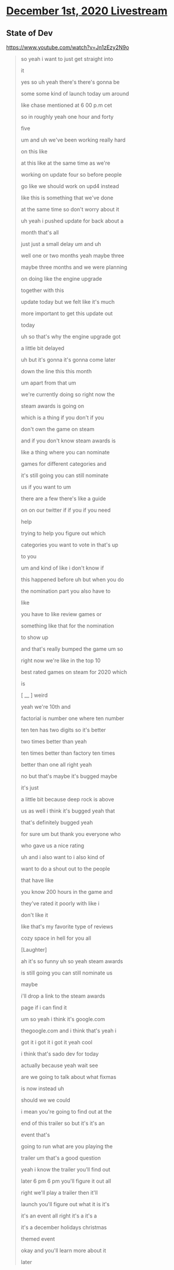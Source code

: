 # [December 1st, 2020 Livestream](../2020-12-01.md)
## State of Dev
https://www.youtube.com/watch?v=Jn1zEzy2N9o
> so yeah i want to just get straight into
> 
> it
> 
> yes so uh yeah there's there's gonna be
> 
> some some kind of launch today um around
> 
> like chase mentioned at 6 00 p.m cet
> 
> so in roughly yeah one hour and forty
> 
> five
> 
> um and uh we've been working really hard
> 
> on this like
> 
> at this like at the same time as we're
> 
> working on update four so before people
> 
> go like we should work on upd4 instead
> 
> like this is something that we've done
> 
> at the same time so don't worry about it
> 
> uh yeah i pushed update for back about a
> 
> month that's all
> 
> just just a small delay um and uh
> 
> well one or two months yeah maybe three
> 
> maybe three months and we were planning
> 
> on doing like the engine upgrade
> 
> together with this
> 
> update today but we felt like it's much
> 
> more important to get this update out
> 
> today
> 
> uh so that's why the engine upgrade got
> 
> a little bit delayed
> 
> uh but it's gonna it's gonna come later
> 
> down the line this this month
> 
> um apart from that um
> 
> we're currently doing so right now the
> 
> steam awards is going on
> 
> which is a thing if you don't if you
> 
> don't own the game on steam
> 
> and if you don't know steam awards is
> 
> like a thing where you can nominate
> 
> games for different categories and
> 
> it's still going you can still nominate
> 
> us if you want to um
> 
> there are a few there's like a guide
> 
> on on our twitter if if you if you need
> 
> help
> 
> trying to help you figure out which
> 
> categories you want to vote in that's up
> 
> to you
> 
> um and kind of like i don't know if
> 
> this happened before uh but when you do
> 
> the nomination part you also have to
> 
> like
> 
> you have to like review games or
> 
> something like that for the nomination
> 
> to show up
> 
> and that's really bumped the game um so
> 
> right now we're like in the top 10
> 
> best rated games on steam for 2020 which
> 
> is
> 
> [ __ ] weird
> 
> yeah we're 10th and
> 
> factorial is number one where ten number
> 
> ten ten has two digits so it's better
> 
> two times better than yeah
> 
> ten times better than factory ten times
> 
> better than one all right yeah
> 
> no but that's maybe it's bugged maybe
> 
> it's just
> 
> a little bit because deep rock is above
> 
> us as well i think it's bugged yeah that
> 
> that's definitely bugged yeah
> 
> for sure um but thank you everyone who
> 
> who gave us a nice rating
> 
> uh and i also want to i also kind of
> 
> want to do a shout out to the people
> 
> that have like
> 
> you know 200 hours in the game and
> 
> they've rated it poorly with like i
> 
> don't like it
> 
> like that's my favorite type of reviews
> 
> cozy space in hell for you all
> 
> [Laughter]
> 
> ah it's so funny uh so yeah steam awards
> 
> is still going you can still nominate us
> 
> maybe
> 
> i'll drop a link to the steam awards
> 
> page if i can find it
> 
> um so yeah i think it's google.com
> 
> thegoogle.com and i think that's yeah i
> 
> got it i got it i got it yeah cool
> 
> i think that's sado dev for today
> 
> actually because yeah wait see
> 
> are we going to talk about what fixmas
> 
> is now instead uh
> 
> should we we could
> 
> i mean you're going to find out at the
> 
> end of this trailer so but it's it's an
> 
> event that's
> 
> going to run what are you playing the
> 
> trailer um that's a good question
> 
> yeah i know the trailer you'll find out
> 
> later 6 pm 6 pm you'll figure it out all
> 
> right we'll play a trailer then it'll
> 
> launch you'll figure out what it is it's
> 
> it's an event all right it's a it's a
> 
> it's a december holidays christmas
> 
> themed event
> 
> okay and you'll learn more about it
> 
> later
> 
